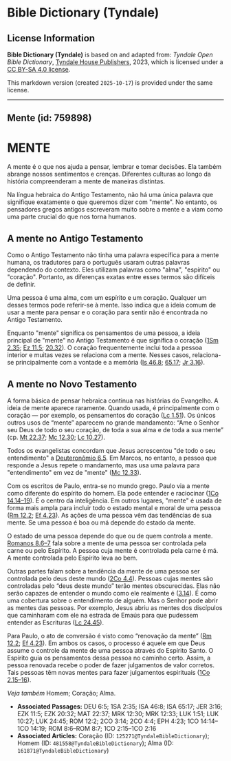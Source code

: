 # Bible Dictionary (Tyndale)

## License Information

**Bible Dictionary (Tyndale)** is based on and adapted from: _Tyndale Open Bible Dictionary_, [Tyndale House Publishers](https://tyndaleopenresources.com/), 2023, which is licensed under a [CC BY-SA 4.0 license](https://creativecommons.org/licenses/by-sa/4.0/legalcode.en).

This markdown version (created `2025-10-17`) is provided under the same license.



--------------------------------

## Mente (id: 759898)

MENTE
=====

A mente é o que nos ajuda a pensar, lembrar e tomar decisões. Ela também abrange nossos sentimentos e crenças. Diferentes culturas ao longo da história compreenderam a mente de maneiras distintas.

Na língua hebraica do Antigo Testamento, não há uma única palavra que signifique exatamente o que queremos dizer com "mente". No entanto, os pensadores gregos antigos escreveram muito sobre a mente e a viam como uma parte crucial do que nos torna humanos.

A mente no Antigo Testamento
----------------------------

Como o Antigo Testamento não tinha uma palavra específica para a mente humana, os tradutores para o português usaram outras palavras dependendo do contexto. Eles utilizam palavras como "alma", "espírito" ou "coração". Portanto, as diferenças exatas entre esses termos são difíceis de definir.

Uma pessoa é uma alma, com um espírito e um coração. Qualquer um desses termos pode referir\-se à mente. Isso indica que a ideia comum de usar a mente para pensar e o coração para sentir não é encontrada no Antigo Testamento.

Enquanto "mente" significa os pensamentos de uma pessoa, a ideia principal de "mente" no Antigo Testamento é que significa o coração ([1Sm 2\.35](https://ref.ly/1Sam2:35); [Ez 11\.5](https://ref.ly/Ezek11:5); [20\.32](https://ref.ly/Ezek20:32)). O coração frequentemente inclui toda a pessoa interior e muitas vezes se relaciona com a mente. Nesses casos, relaciona\-se principalmente com a vontade e a memória ([Is 46\.8](https://ref.ly/Isa46:8); [65\.17](https://ref.ly/Isa65:17); [Jr 3\.16](https://ref.ly/Jer3:16)).

A mente no Novo Testamento
--------------------------

A forma básica de pensar hebraica continua nas histórias do Evangelho. A ideia de mente aparece raramente. Quando usada, é principalmente com o coração — por exemplo, os pensamentos do coração ([Lc 1\.51](https://ref.ly/Luke1:51)). Os únicos outros usos de “mente” aparecem no grande mandamento: “Ame o Senhor seu Deus de todo o seu coração, de toda a sua alma e de toda a sua mente” (cp. [Mt 22\.37](https://ref.ly/Matt22:37); [Mc 12\.30](https://ref.ly/Mark12:30); [Lc 10\.27](https://ref.ly/Luke10:27)).

Todos os evangelistas concordam que Jesus acrescentou "de todo o seu entendimento" a [Deuteronômio 6\.5](https://ref.ly/Deut6:5). Em Marcos, no entanto, a pessoa que responde a Jesus repete o mandamento, mas usa uma palavra para "entendimento" em vez de "mente" ([Mc 12\.33](https://ref.ly/Mark12:33)).

Com os escritos de Paulo, entra\-se no mundo grego. Paulo via a mente como diferente do espírito do homem. Ela pode entender e raciocinar ([1Co 14\.14–19](https://ref.ly/1Cor14:14-1Cor14:19)). É o centro da inteligência. Em outros lugares, "mente" é usada de forma mais ampla para incluir todo o estado mental e moral de uma pessoa ([Rm 12\.2](https://ref.ly/Rom12:2); [Ef 4\.23](https://ref.ly/Eph4:23)). As ações de uma pessoa vêm das tendências de sua mente. Se uma pessoa é boa ou má depende do estado da mente.

O estado de uma pessoa depende do que ou de quem controla a mente. [Romanos 8\.6–7](https://ref.ly/Rom8:6-Rom8:7) fala sobre a mente de uma pessoa ser controlada pela carne ou pelo Espírito. A pessoa cuja mente é controlada pela carne é má. A mente controlada pelo Espírito leva ao bem.

Outras partes falam sobre a tendência da mente de uma pessoa ser controlada pelo deus deste mundo ([2Co 4\.4](https://ref.ly/2Cor4:4)). Pessoas cujas mentes são controladas pelo “deus deste mundo” terão mentes obscurecidas. Elas não serão capazes de entender o mundo como ele realmente é ([3\.14](https://ref.ly/2Cor3:14)). É como uma cobertura sobre o entendimento de alguém. Mas o Senhor pode abrir as mentes das pessoas. Por exemplo, Jesus abriu as mentes dos discípulos que caminharam com ele na estrada de Emaús para que pudessem entender as Escrituras ([Lc 24\.45](https://ref.ly/Luke24:45)).

Para Paulo, o ato de conversão é visto como “renovação da mente” ([Rm 12\.2](https://ref.ly/Rom12:2); [Ef 4\.23](https://ref.ly/Eph4:23)). Em ambos os casos, o processo é aquele em que Deus assume o controle da mente de uma pessoa através do Espírito Santo. O Espírito guia os pensamentos dessa pessoa no caminho certo. Assim, a pessoa renovada recebe o poder de fazer julgamentos de valor corretos. Tais pessoas têm novas mentes para fazer julgamentos espirituais ([1Co 2\.15–16](https://ref.ly/1Cor2:15-1Cor2:16)).

*Veja também* Homem; Coração; Alma.

* **Associated Passages:** DEU 6:5; 1SA 2:35; ISA 46:8; ISA 65:17; JER 3:16; EZK 11:5; EZK 20:32; MAT 22:37; MRK 12:30; MRK 12:33; LUK 1:51; LUK 10:27; LUK 24:45; ROM 12:2; 2CO 3:14; 2CO 4:4; EPH 4:23; 1CO 14:14–1CO 14:19; ROM 8:6–ROM 8:7; 1CO 2:15–1CO 2:16
* **Associated Articles:** Coração (ID: `125271@TyndaleBibleDictionary`); Homem (ID: `481558@TyndaleBibleDictionary`); Alma (ID: `161871@TyndaleBibleDictionary`)

